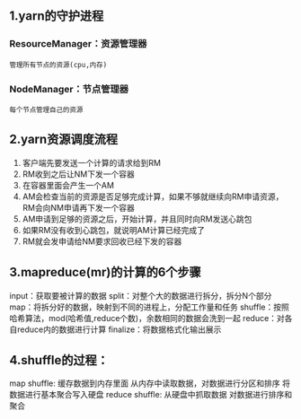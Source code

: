 ## 1.yarn的守护进程
### ResourceManager：资源管理器
    管理所有节点的资源(cpu,内存)
### NodeManager：节点管理器
    每个节点管理自己的资源
## 2.yarn资源调度流程
1. 客户端先要发送一个计算的请求给到RM
2. RM收到之后让NM下发一个容器
3. 在容器里面会产生一个AM
4. AM会检查当前的资源是否足够完成计算，如果不够就继续向RM申请资源，RM会向NM申请再下发一个容器
5. AM申请到足够的资源之后，开始计算，并且同时向RM发送心跳包
6. 如果RM没有收到心跳包，就说明AM计算已经完成了
7. RM就会发申请给NM要求回收已经下发的容器
## 3.mapreduce(mr)的计算的6个步骤
input：获取要被计算的数据
split：对整个大的数据进行拆分，拆分N个部分
map：将拆分好的数据，映射到不同的进程上，分配工作量和任务
shuffle：按照哈希算法，mod(哈希值,reduce个数)，余数相同的数据会洗到一起
reduce：对各自reduce内的数据进行计算
finalize：将数据格式化输出展示
## 4.shuffle的过程：
map shuffle:
 缓存数据到内存里面
 从内存中读取数据，对数据进行分区和排序
 将数据进行基本聚合写入硬盘
reduce shuffle:
 从硬盘中抓取数据
 对数据进行排序和聚合